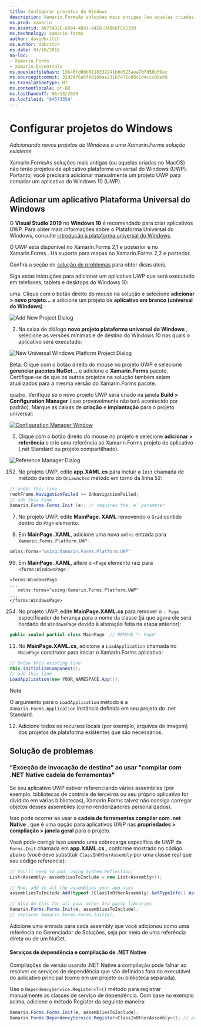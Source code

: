 ```yaml
---
title: Configurar projetos do Windows
description: Xamarin.FormsAs soluções mais antigas (ou aquelas criadas no MacOS) não terão projetos de plataforma universal do Windows e, portanto, este artigo explica como adicionar um novo projeto UWP a uma Xamarin.Forms solução existente.
ms.prod: xamarin
ms.assetid: A0774D2E-6994-4D91-84E8-DAB66FC92320
ms.technology: xamarin-forms
author: davidbritch
ms.author: dabritch
ms.date: 04/10/2018
no-loc:
- Xamarin.Forms
- Xamarin.Essentials
ms.openlocfilehash: 13b46fd06b0116332241b0d523aea707d56b39ec
ms.sourcegitcommit: 32d2476a5f9016baa231b7471c88c1d4ccc08eb8
ms.translationtype: MT
ms.contentlocale: pt-BR
ms.lasthandoff: 06/18/2020
ms.locfileid: "84573359"
---
```

# <a name="setup-windows-projects"></a>Configurar projetos do Windows

_Adicionando novos projetos do Windows a uma Xamarin.Forms solução existente_

Xamarin.FormsAs soluções mais antigas (ou aquelas criadas no MacOS) não terão projetos de aplicativo plataforma universal do Windows (UWP). Portanto, você precisará adicionar manualmente um projeto UWP para compilar um aplicativo do Windows 10 (UWP).

## <a name="add-a-universal-windows-platform-app"></a>Adicionar um aplicativo Plataforma Universal do Windows

O **Visual Studio 2019** no **Windows 10** é recomendado para criar aplicativos UWP. Para obter mais informações sobre o Plataforma Universal do Windows, consulte [introdução à plataforma universal do Windows](/windows/uwp/get-started/universal-application-platform-guide/).

O UWP está disponível no Xamarin.Forms 2,1 e posterior e no Xamarin.Forms . Há suporte para mapas no Xamarin.Forms 2,2 e posterior.

Confira a seção de <a href="#troubleshooting">solução de problemas</a> para obter dicas úteis.

Siga estas instruções para adicionar um aplicativo UWP que será executado em telefones, tablets e desktops do Windows 10:

 uma. Clique com o botão direito do mouse na solução e selecione **adicionar > novo projeto...** e adicione um projeto de **aplicativo em branco (universal do Windows)** :

  ![](universal-images/add-wu.png "Add New Project Dialog")

 2. Na caixa de diálogo **novo projeto plataforma universal do Windows** , selecione as versões mínimas e de destino do Windows 10 nas quais o aplicativo será executado:

  ![](universal-images/target-version.png "New Universal Windows Platform Project Dialog")

 Beta. Clique com o botão direito do mouse no projeto UWP e selecione **gerenciar pacotes NuGet...** e adicione o **Xamarin.Forms** pacote. Certifique-se de que os outros projetos na solução também sejam atualizados para a mesma versão do Xamarin.Forms pacote.

 quatro. Verifique se o novo projeto UWP será criado na janela **Build > Configuration Manager** (isso provavelmente não terá acontecido por padrão). Marque as caixas de **criação** e **implantação** para o projeto universal:

  [![](universal-images/configuration-sml.png "Configuration Manager Window")](universal-images/configuration.png#lightbox "Configuration Manager Window")

 05. Clique com o botão direito do mouse no projeto e selecione **adicionar > referência** e crie uma referência ao Xamarin.Forms projeto de aplicativo (.net Standard ou projeto compartilhado).

  ![](universal-images/addref-sml.png "Reference Manager Dialog")

 152. No projeto UWP, edite **app.XAML.cs** para incluir a `Init` chamada de método dentro do `OnLaunched` método em torno da linha 52:

```csharp
// under this line
rootFrame.NavigationFailed += OnNavigationFailed;
// add this line
Xamarin.Forms.Forms.Init (e); // requires the `e` parameter
```

 7. No projeto UWP, edite **MainPage. XAML** removendo o `Grid` contido dentro do `Page` elemento.

 8. Em **MainPage. XAML**, adicione uma nova `xmlns` entrada para `Xamarin.Forms.Platform.UWP` :

```csharp
xmlns:forms="using:Xamarin.Forms.Platform.UWP"
```

 99. Em **MainPage. XAML**, altere o `<Page` elemento raiz para `<forms:WindowsPage` :

```xaml
<forms:WindowsPage
...
   xmlns:forms="using:Xamarin.Forms.Platform.UWP"
...
</forms:WindowsPage>
```

 254. No projeto UWP, edite **MainPage.XAML.cs** para remover o `: Page` especificador de herança para o nome da classe (já que agora ele será herdado de `WindowsPage` devido à alteração feita na etapa anterior):

```csharp
public sealed partial class MainPage  // REMOVE ": Page"
```

 11. No **MainPage.XAML.cs**, adicione a `LoadApplication` chamada no `MainPage` construtor para iniciar o Xamarin.Forms aplicativo:

```csharp
// below this existing line
this.InitializeComponent();
// add this line
LoadApplication(new YOUR_NAMESPACE.App());
```

> [!NOTE]
> O argumento para o `LoadApplication` método é a `Xamarin.Forms.Application` instância definida em seu projeto do .net Standard.

<!--
11 . Double-click **Package.appxmanifest** to set these capabilities
  that are often required:

  Capabilities set:

  * Internet (Client)
  * Location
-->

12. Adicione todos os recursos locais (por exemplo, arquivos de imagem) dos projetos de plataforma existentes que são necessários.

## <a name="troubleshooting"></a>Solução de problemas

### <a name="target-invocation-exception-when-using-compile-with-net-native-tool-chain"></a>"Exceção de invocação de destino" ao usar "compilar com .NET Native cadeia de ferramentas"

Se seu aplicativo UWP estiver referenciando vários assemblies (por exemplo, bibliotecas de controle de terceiros ou seu próprio aplicativo for dividido em várias bibliotecas), Xamarin.Forms talvez não consiga carregar objetos desses assemblies (como renderizadores personalizados).

Isso pode ocorrer ao usar a **cadeia de ferramentas compilar com .net Native** , que é uma opção para aplicativos UWP nas **propriedades > compilação > janela geral** para o projeto.

Você pode corrigir isso usando uma sobrecarga específica de UWP da `Forms.Init` chamada em **app.XAML.cs** , conforme mostrado no código abaixo (você deve substituir `ClassInOtherAssembly` por uma classe real que seu código referencia):

```csharp
// You'll need to add `using System.Reflection;`
List<Assembly> assembliesToInclude = new List<Assembly>();

// Now, add in all the assemblies your app uses
assembliesToInclude.Add(typeof (ClassInOtherAssembly).GetTypeInfo().Assembly);

// Also do this for all your other 3rd party libraries
Xamarin.Forms.Forms.Init(e, assembliesToInclude);
// replaces Xamarin.Forms.Forms.Init(e);
```

Adicione uma entrada para cada assembly que você adicionou como uma referência no Gerenciador de Soluções, seja por meio de uma referência direta ou de um NuGet.

#### <a name="dependency-services-and-net-native-compilation"></a>Serviços de dependência e compilação de .NET Native

Compilações de versão usando .NET Native a compilação pode falhar ao resolver os serviços de dependência que são definidos fora do executável do aplicativo principal (como em um projeto ou biblioteca separada).

Use o `DependencyService.Register<T>()` método para registrar manualmente as classes de serviço de dependência. Com base no exemplo acima, adicione o método Register da seguinte maneira:

```csharp
Xamarin.Forms.Forms.Init(e, assembliesToInclude);
Xamarin.Forms.DependencyService.Register<ClassInOtherAssembly>(); // add this
```
